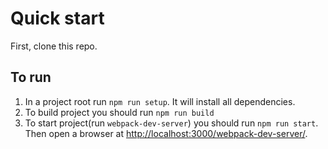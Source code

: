 # Quick start

First, clone this repo.

## To run 
1. In a project root run `npm run setup`. It will install all dependencies.
2. To build project you should run `npm run build`
3. To start project(run `webpack-dev-server`) you should run `npm run start`. Then open a browser at <a href="http://localhost:3000/webpack-dev-server/">http://localhost:3000/webpack-dev-server/</a>.  

